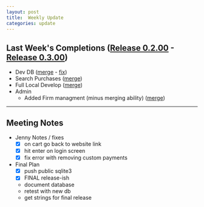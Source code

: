 ```yaml
---
layout: post
title:  Weekly Update
categories: update
---
```

## Last Week's Completions ([Release 0.2.00][0.2.00] - [Release 0.3.00][0.3.00])

- Dev DB ([merge][devdbs] - [fix][fixdev])
- Search Purchases ([merge][search])
- Full Local Develop ([merge][locdev])
- Admin
	- Added Firm managment (minus merging ability) ([merge][firmad])

[0.2.00]: https://github.com/bign8-AZ/UA-purchasing-system/commit/686dc0c1a5f4139f5b1e6b5298f8ecee7608af72
[0.3.00]: https://github.com/bign8-AZ/UA-purchasing-system/commit/d92125aaffc49f629d189a066a10b72b826a339f
[devdbs]: https://github.com/bign8-AZ/UA-purchasing-system/commit/b5c642f92922a9debbde07211f3312a0a26accd3
[fixdev]: https://github.com/bign8-AZ/UA-purchasing-system/commit/38dd5354c72d82eb4e001a522760c1f4e145b8aa
[search]: https://github.com/bign8-AZ/UA-purchasing-system/commit/31523a27be3518f1a49f823399d54b7b0c14b24d
[locdev]: https://github.com/bign8-AZ/UA-purchasing-system/commit/7fbe624faf8a7fe29726f895c416879ac340ed6f
[firmad]: https://github.com/bign8-AZ/UA-purchasing-system/commit/2b47c70b0ab3ce85179bc310fdd3f1a6f632486f

--------
## Meeting Notes

- Jenny Notes / fixes
	- [x] on cart go back to website link
	- [x] hit enter on login screen
	- [x] fix error with removing custom payments
- Final Plan
	- [x] push public sqlite3
	- [x] FINAL release-ish
	- document database
	- retest with new db
	- get strings for final release